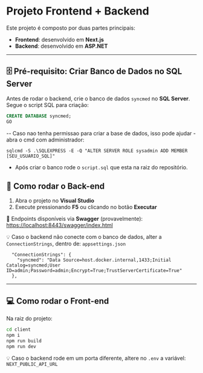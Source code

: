 # Projeto Frontend + Backend

Este projeto é composto por duas partes principais:  
- **Frontend**: desenvolvido em **Next.js**  
- **Backend**: desenvolvido em **ASP.NET**  

---
## 🗄️ Pré-requisito: Criar Banco de Dados no SQL Server

Antes de rodar o backend, crie o banco de dados `syncmed` no **SQL Server**.  
Segue o script SQL para criação:

```sql
CREATE DATABASE syncmed;
GO
```

-- Caso nao tenha permissao para criar a base de dados, isso pode ajudar
-abra o cmd com administrador:

```
sqlcmd -S .\SQLEXPRESS -E -Q "ALTER SERVER ROLE sysadmin ADD MEMBER [SEU_USUARIO_SQL]"
```
- Após criar o banco rode o `script.sql` que esta na raiz do repositório.

## 🚀 Como rodar o Back-end

1. Abra o projeto no **Visual Studio**  
2. Execute pressionando **F5** ou clicando no botão **Executar**  

🔗 Endpoints disponíveis via **Swagger** (provavelmente):  
[https://localhost:8443/swagger/index.html](https://localhost:8443/swagger/index.html)

💡 Caso o backend não conecte com o banco de dados, alter a `ConnectionStrings`, dentro de: `appsettings.json`

```
  "ConnectionStrings": {
    "syncmed": "Data Source=host.docker.internal,1433;Initial Catalog=syncmed;User ID=admin;Password=admin;Encrypt=True;TrustServerCertificate=True"
  },
````

---

## 💻 Como rodar o Front-end

Na raiz do projeto:

```bash
cd client
npm i
npm run build
npm run dev
```

💡 Caso o backend rode em um porta diferente, altere no `.env` a variável: `NEXT_PUBLIC_API_URL`